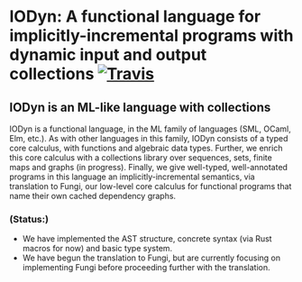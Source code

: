 # IODyn: A functional language for implicitly-incremental programs with dynamic input and output collections [![Travis](https://api.travis-ci.org/cuplv/iodyn-lang.rust.svg?branch=master)](https://travis-ci.org/cuplv/iodyn-lang.rust)

## IODyn is an ML-like language with collections

IODyn is a functional language, in the ML family of languages (SML, OCaml, Elm, etc.).  As with other languages in this family, IODyn consists of a typed core calculus, with functions and algebraic data types.  Further, we enrich this core calculus with a collections library over sequences, sets, finite maps and graphs (in progress).  Finally, we give well-typed, well-annotated programs in this language an implicitly-incremental semantics, via translation to Fungi, our low-level core calculus for functional programs that name their own cached dependency graphs.

### (Status:)

 - We have implemented the AST structure, concrete syntax (via Rust macros for now) and basic type system.
 - We have begun the translation to Fungi, but are currently focusing on implementing Fungi before proceeding further with the translation.

